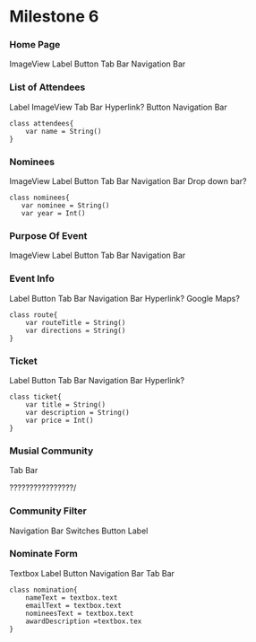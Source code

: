 # Milestone 6

### Home Page
ImageView
Label
Button
Tab Bar
Navigation Bar

### List of Attendees
Label
ImageView
Tab Bar
Hyperlink?
Button
Navigation Bar

```
class attendees{
    var name = String()
}
```

### Nominees
ImageView
Label
Button
Tab Bar
Navigation Bar
Drop down bar?

```
class nominees{
   var nominee = String()
   var year = Int()
```

### Purpose Of Event
ImageView
Label
Button
Tab Bar
Navigation Bar

### Event Info
Label
Button
Tab Bar
Navigation Bar
Hyperlink?
Google Maps?

```
class route{
    var routeTitle = String()
    var directions = String()
}
```

### Ticket
Label
Button
Tab Bar
Navigation Bar
Hyperlink?

```
class ticket{
    var title = String()
    var description = String()
    var price = Int()
}
```

### Musial Community
Tab Bar

????????????????/

### Community Filter
Navigation Bar
Switches
Button
Label

### Nominate Form
Textbox
Label
Button
Navigation Bar
Tab Bar

```
class nomination{
    nameText = textbox.text
    emailText = textbox.text
    nomineesText = textbox.text
    awardDescription =textbox.tex
}
```
